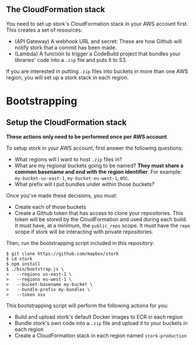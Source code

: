 ## The CloudFormation stack

You need to set up stork's CloudFormation stack in your AWS account first. This creates a set of resources:

- (API Gateway) A webhook URL and secret: These are how Github will notify stork that a commit has been made.
- (Lambda) A function to trigger a CodeBuild project that bundles your libraries' code into a `.zip` file and puts it to S3.

If you are interested in putting `.zip` files into buckets in more than one AWS region, you will set up a stork stack in each region.

# Bootstrapping

## Setup the CloudFormation stack

**These actions only need to be performed once per AWS account**.

To setup stork in your AWS account, first answer the following questions:

- What regions will I want to host `.zip` files in?
- What are my regional buckets going to be named? **They must share a common basename and end with the region identifier**. For example: `my-bucket-us-east-1`, `my-bucket-eu-west-1`, etc.
- What prefix will I put bundles under within those buckets?

Once you've made these decisions, you must:

- Create each of those buckets
- Create a Github token that has access to clone your repositories. This token will be stored by the CloudFormation and used during each build. It must have, at a minimum, the `public_repo` scope. It must have the `repo` scope if stork will be interacting with private repositories.

Then, run the bootstrapping script included in this repository:

```
$ git clone https://github.com/mapbox/stork
$ cd stork
$ npm install
$ ./bin/bootstrap.js \
>   --regions us-east-1 \
>   --regions eu-west-1 \
>   --bucket-basename my-bucket \
>   --bundle-prefix my-bundles \
>   --token xxx
```

This bootstrapping script will perform the following actions for you:

- Build and upload stork's default Docker images to ECR in each region
- Bundle stork's own code into a `.zip` file and upload it to your buckets in each region
- Create a CloudFormation stack in each region named `stork-production`

